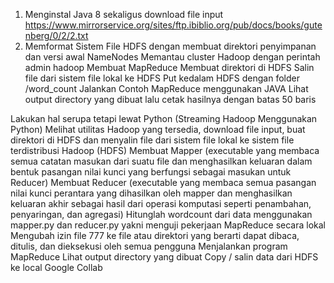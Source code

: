 1. Menginstal Java 8 sekaligus download file input  https://www.mirrorservice.org/sites/ftp.ibiblio.org/pub/docs/books/gutenberg/0/2/2.txt
2. Memformat Sistem File HDFS dengan membuat direktori penyimpanan dan versi awal NameNodes
Memantau cluster Hadoop dengan perintah admin hadoop
Membuat MapReduce
Membuat direktori di HDFS
Salin file dari sistem file lokal ke HDFS
Put kedalam HDFS dengan folder /word_count
Jalankan Contoh MapReduce menggunakan JAVA
Lihat output directory yang dibuat lalu cetak hasilnya dengan batas 50 baris

Lakukan hal serupa tetapi lewat Python (Streaming Hadoop Menggunakan Python)
Melihat utilitas Hadoop yang tersedia, download file input, buat direktori di HDFS dan menyalin file dari sistem file lokal ke sistem file terdistribusi Hadoop (HDFS)
Membuat Mapper (executable yang membaca semua catatan masukan dari suatu file dan menghasilkan keluaran dalam bentuk pasangan nilai kunci yang berfungsi sebagai masukan untuk Reducer)
Membuat Reducer (executable yang membaca semua pasangan nilai kunci perantara yang dihasilkan oleh mapper dan menghasilkan keluaran akhir sebagai hasil dari operasi komputasi seperti penambahan, penyaringan, dan agregasi)
Hitunglah wordcount dari data menggunakan mapper.py dan reducer.py yakni menguji pekerjaan MapReduce secara lokal
Mengubah izin file 777 ke file atau direktori yang berarti dapat dibaca, ditulis, dan dieksekusi oleh semua pengguna
Menjalankan program MapReduce
Lihat output directory yang dibuat
Copy / salin data dari HDFS ke local Google Collab
